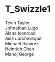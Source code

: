 # T_Swizzle1
Tevin Taylor<br>
Johnathan Lugo<br>
Alana Icenroad<br>
*Alex Larcheveque* <br>
Michael Ramirez<br>
Heinrich Chen<br>
Manoj George


